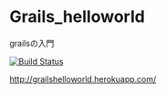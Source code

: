 Grails_helloworld
=================

grailsの入門

[![Build Status](https://travis-ci.org/kyokomi/Grails_helloworld.svg)](https://travis-ci.org/kyokomi/Grails_helloworld)

http://grailshelloworld.herokuapp.com/
